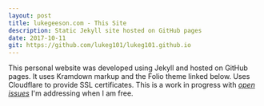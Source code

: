 ```yaml
---
layout: post
title: lukegeeson.com - This Site
description: Static Jekyll site hosted on GitHub pages
date: 2017-10-11
git: https://github.com/lukeg101/lukeg101.github.io
---
```


This personal website was developed using Jekyll and hosted on GitHub pages. 
It uses Kramdown markup and the Folio theme linked below. 
Uses Cloudflare to provide SSL certificates. This is a work in progress with [_open issues_](https://github.com/lukeg101/lukeg101.github.io/issues) I'm addressing when I am free.

